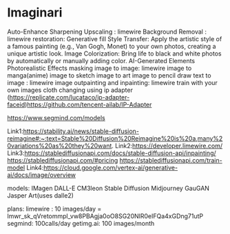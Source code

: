 # Imaginari

Auto-Enhance
Sharpening
Upscaling : limewire
Background Removal : limewire
restoration: 
Generative fill
Style Transfer: Apply the artistic style of a famous painting (e.g., Van Gogh, Monet) to your own photos, creating a unique artistic look.
Image Colorization: Bring life to black and white photos by automatically or manually adding color.
AI-Generated Elements
Photorealistic Effects
masking
image to image: limewire
image to manga(anime)
image to sketch
image to art
image to pencil draw
text to image : limewire
image outpainting and inpainting: limewire
train with your own images
cloth changing using ip adapter (https://replicate.com/lucataco/ip-adapter-faceid)https://github.com/tencent-ailab/IP-Adapter

https://www.segmind.com/models


Link1:https://stability.ai/news/stable-diffusion-reimagine#:~:text=Stable%20Diffusion%20Reimagine%20is%20a,many%20variations%20as%20they%20want.
Link2:https://developer.limewire.com/
Link3:https://stablediffusionapi.com/docs/stable-diffusion-api/inpainting/
      https://stablediffusionapi.com/#pricing 
      https://stablediffusionapi.com/train-model
Link4:https://cloud.google.com/vertex-ai/generative-ai/docs/image/overview


models:
IMagen
DALL-E
CM3leon
Stable Diffusion
Midjourney
GauGAN
Jasper Art(uses dalle2)

plans: 
limewire : 10 images/day = lmwr_sk_qVretommpl_vw8PBAgja0oO8SG20NlR0eIFQa4xGDng71utP
segmind: 100calls/day
getimg.ai: 100 images/month
